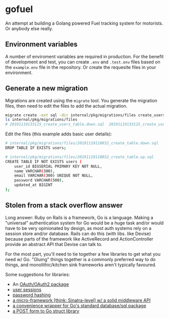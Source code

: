 # gofuel

An attempt at building a Golang powered Fuel tracking system for motorists. Or anybody else really.

## Environment variables

A number of enviroment variables are required in production. For the benefit of development and test, you can create `.env` and `.test.env` files based on the `example.env` file in the repository. Or create the requesite files in your environment.

## Generate a new migration

Migrations are created using the `migrate` tool. You generate the migration files, then need to edit the files to add the actual migration.

```bash
migrate create -ext sql -dir internal/pkg/migrations/files create_users_table
ls internal/pkg/migrations/files
# 20191119133115_create_users_table.down.sql  20191119133115_create_users_table.up.sql

```

Edit the files (this example adds basic user details):

```bash
# internal/pkg/migrations/files/20191119110032_create_table.down.sql
DROP TABLE IF EXISTS users;
```

```bash
# internal/pkg/migrations/files/20191119110032_create_table.up.sql
CREATE TABLE IF NOT EXISTS users (
    user_id BIGSERIAL PRIMARY KEY NOT NULL,
    name VARCHAR(300),
    email VARCHAR(300) UNIQUE NOT NULL,
    password VARCHAR(500),
    updated_at BIGINT
);
```

## Stolen from a stack overflow answer

Long answer: Ruby on Rails is a framework, Go is a language. Making a "universal" authentication system for Go would be a huge task and/or would have to be very opinionated by design, as most auth systems rely on a session store and/or database. Rails can do this (with libs. like Devise) because parts of the framework like ActiveRecord and ActionController provide an abstract API that Devise can talk to.

For the most part, you'll need to tie together a few libraries to get what you need w/ Go. "Gluing" things together is a commonly preferred way to do things, and monolithic/kitchen sink frameworks aren't typically favoured.

Some suggestions for libraries:

* An [OAuth/OAuth2 package](https://github.com/markbates/goth)
* [user sessions](http://www.gorillatoolkit.org/pkg/sessions)
* [password hashing](https://godoc.org/golang.org/x/crypto/bcrypt)
* [a micro-framework [think: Sinatra-level] w/ a solid middleware API](https://goji.io/)
* [a convenience wrapper for Go's standard database/sql package](https://github.com/jmoiron/sqlx)
* [a POST form to Go struct library](http://www.gorillatoolkit.org/pkg/schema)
